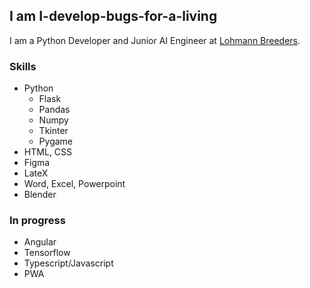 ## I am I-develop-bugs-for-a-living

I am a Python Developer and Junior AI Engineer at [Lohmann Breeders](https://lohmann-breeders.com).

### Skills
- Python
  - Flask
  - Pandas
  - Numpy
  - Tkinter
  - Pygame
- HTML, CSS
- Figma
- LateX
- Word, Excel, Powerpoint
- Blender
### In progress
- Angular
- Tensorflow
- Typescript/Javascript
- PWA
